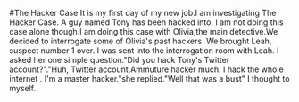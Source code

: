 #The Hacker Case
It is my first day of my new job.I am investigating The Hacker Case. A guy named Tony has been hacked into. I am not doing this case alone though.I am doing this case with Olivia,the main detective.We decided to interrogate some of Olivia's past hackers. We brought Leah, suspect number 1 over. I was sent into the interrogation room with Leah. I asked her one simple question."Did you hack Tony's Twitter account?"."Huh, Twitter account.Ammuture hacker much. I hack the whole internet . I'm a master hacker."she replied."Well that was a bust" I thought to myself.
 
